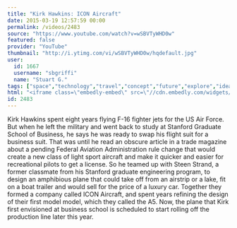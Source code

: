 ```yaml
---
title: "Kirk Hawkins: ICON Aircraft"
date: 2015-03-19 12:57:59 00:00
permalink: /videos/2483
source: "https://www.youtube.com/watch?v=wSBVTyWHD0w"
featured: false
provider: "YouTube"
thumbnail: "http://i.ytimg.com/vi/wSBVTyWHD0w/hqdefault.jpg"
user:
  id: 1667
  username: "sbgriffi"
  name: "Stuart G."
tags: ["space","technology","travel","concept","future","explore","idea","visionary"]
html: "<iframe class=\"embedly-embed\" src=\"//cdn.embedly.com/widgets/media.html?src=http%3A%2F%2Fwww.youtube.com%2Fembed%2FwSBVTyWHD0w%3Fwmode%3Dtransparent%26feature%3Doembed&wmode=transparent&url=https%3A%2F%2Fwww.youtube.com%2Fwatch%3Fv%3DwSBVTyWHD0w&image=http%3A%2F%2Fi.ytimg.com%2Fvi%2FwSBVTyWHD0w%2Fhqdefault.jpg&key=daaebf4d9cdd46779200162d0ca86e20&type=text%2Fhtml&schema=youtube\" width=\"854\" height=\"480\" scrolling=\"no\" frameborder=\"0\" allowfullscreen></iframe>"
id: 2483
---
```


Kirk Hawkins spent eight years flying F-16 fighter jets for the US Air Force. But when he left the military and went back to study at Stanford Graduate School of Business, he says he was ready to swap his flight suit for a business suit. That was until he read an obscure article in a trade magazine about a pending Federal Aviation Administration rule change that would create a new class of light sport aircraft and make it quicker and easier for recreational pilots to get a license. So he teamed up with Steen Strand, a former classmate from his Stanford graduate engineering program, to design an amphibious plane that could take off from an airstrip or a lake, fit on a boat trailer and would sell for the price of a luxury car. Together they formed a company called ICON Aircraft, and spent years refining the design of their first model model, which they called the A5. Now, the plane that Kirk first envisioned at business school is scheduled to start rolling off the production line later this year.